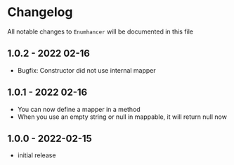 # Changelog

All notable changes to `Enumhancer` will be documented in this file

## 1.0.2 - 2022 02-16

- Bugfix: Constructor did not use internal mapper

## 1.0.1 - 2022 02-16

- You can now define a mapper in a method
- When you use an empty string or null in mappable, it will return null now

## 1.0.0 - 2022-02-15

- initial release
